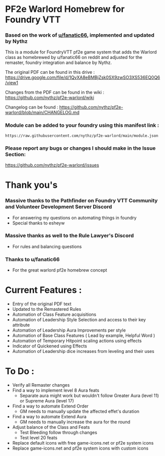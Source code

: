 # PF2e Warlord Homebrew for Foundry VTT
### Based on the work of [u/fanatic66](https://reddit.com/user/fanatic66/submitted/), implemented and updated by Nythz

This is a module for FoundryVTT pf2e game system that adds the Warlord class as homebrewed by u/fanatic66 on reddit and adjusted for the remaster, foundry integration and balance by Nythz.

The original PDF can be found in this drive : https://drive.google.com/file/d/1QvXA8eBMBjZsk0SX9zwSO3XS536EQ0Q6/view1

Changes from the PDF can be found in the wiki : https://github.com/nythz/pf2e-warlord/wiki

Changelog can be found : https://github.com/nythz/pf2e-warlord/blob/main/CHANGELOG.md

### Module can be added to your foundry using this manifest link :
`https://raw.githubusercontent.com/nythz/pf2e-warlord/main/module.json`

### Please report any bugs or changes I should make in the Issue Section: 
https://github.com/nythz/pf2e-warlord/issues

# Thank you's
### Massive thanks to the Pathfinder on Foundry VTT Community and Volunteer Development Server Discord
  - For answering my questions on automating things in foundry
  - Special thanks to esheyw

### Massive thanks as well to the Rule Lawyer's Discord
  - For rules and balancing questions
    
### Thanks to u/fanatic66
  - For the great warlord pf2e homebrew concept

# Current Features :
- Entry of the original PDF text
- Updated to the Remastered Rules
- Automation of Class Feature acquisitions
- Automation of Leadership Style Selection and access to their key attribute
- Automation of Leadership Aura Improvements per style
- Automation of Base Class Features ( Lead by example, Helpful Word )
- Automation of Temporary Hitpoint scaling actions using effects
- Indicator of Quickened using Effects
- Automation of Leadership dice increases from leveling and their uses

# To Do :
- Verify all Remaster changes
- Find a way to implement level 8 Aura feats
  - Separate aura might work but wouldn't follow Greater Aura (level 11) or Supreme Aura (level 17)
- Find a way to automate Extend Order
  - GM needs to manually update the affected effet's duration
- Find a way to automate Extend Aura
  - GM needs to manually increase the aura for the round
- Adjust balance of the Class and Feats
  - Test Bleeding follow through changes
  - Test level 20 feats
- Replace default icons with free game-icons.net or pf2e system icons
- Replace game-icons.net and pf2e system icons with custom icons
